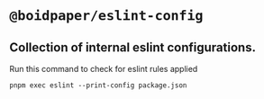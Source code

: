 # `@boidpaper/eslint-config`

## Collection of internal eslint configurations.

Run this command to check for eslint rules applied

```
pnpm exec eslint --print-config package.json
```
